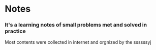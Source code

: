 # Notes
### It's a learning notes of small problems met and solved in practice

Most contents were collected in internet and orgnized by the ssssssyj
